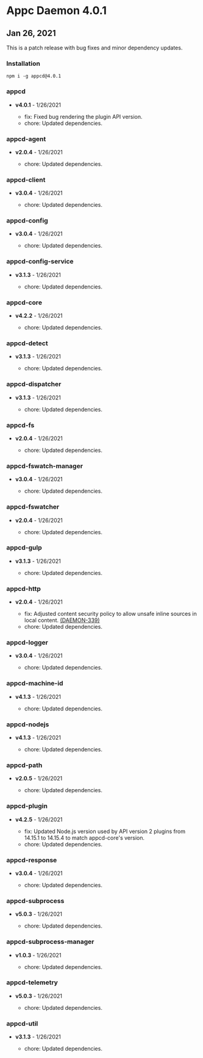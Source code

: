 # Appc Daemon 4.0.1

## Jan 26, 2021

This is a patch release with bug fixes and minor dependency updates.

### Installation

```
npm i -g appcd@4.0.1
```

### appcd

 * **v4.0.1** - 1/26/2021

   * fix: Fixed bug rendering the plugin API version.
   * chore: Updated dependencies.

### appcd-agent

 * **v2.0.4** - 1/26/2021

   * chore: Updated dependencies.

### appcd-client

 * **v3.0.4** - 1/26/2021

   * chore: Updated dependencies.

### appcd-config

 * **v3.0.4** - 1/26/2021

   * chore: Updated dependencies.

### appcd-config-service

 * **v3.1.3** - 1/26/2021

   * chore: Updated dependencies.

### appcd-core

 * **v4.2.2** - 1/26/2021

   * chore: Updated dependencies.

### appcd-detect

 * **v3.1.3** - 1/26/2021

   * chore: Updated dependencies.

### appcd-dispatcher

 * **v3.1.3** - 1/26/2021

   * chore: Updated dependencies.

### appcd-fs

 * **v2.0.4** - 1/26/2021

   * chore: Updated dependencies.

### appcd-fswatch-manager

 * **v3.0.4** - 1/26/2021

   * chore: Updated dependencies.

### appcd-fswatcher

 * **v2.0.4** - 1/26/2021

   * chore: Updated dependencies.

### appcd-gulp

 * **v3.1.3** - 1/26/2021

   * chore: Updated dependencies.

### appcd-http

 * **v2.0.4** - 1/26/2021

   * fix: Adjusted content security policy to allow unsafe inline sources in local content.
     [(DAEMON-339)](https://jira.appcelerator.org/browse/DAEMON-339)
   * chore: Updated dependencies.

### appcd-logger

 * **v3.0.4** - 1/26/2021

   * chore: Updated dependencies.

### appcd-machine-id

 * **v4.1.3** - 1/26/2021

   * chore: Updated dependencies.

### appcd-nodejs

 * **v4.1.3** - 1/26/2021

   * chore: Updated dependencies.

### appcd-path

 * **v2.0.5** - 1/26/2021

   * chore: Updated dependencies.

### appcd-plugin

 * **v4.2.5** - 1/26/2021

   * fix: Updated Node.js version used by API version 2 plugins from 14.15.1 to 14.15.4 to match
     appcd-core's version.
   * chore: Updated dependencies.

### appcd-response

 * **v3.0.4** - 1/26/2021

   * chore: Updated dependencies.

### appcd-subprocess

 * **v5.0.3** - 1/26/2021

   * chore: Updated dependencies.

### appcd-subprocess-manager

 * **v1.0.3** - 1/26/2021

   * chore: Updated dependencies.

### appcd-telemetry

 * **v5.0.3** - 1/26/2021

   * chore: Updated dependencies.

### appcd-util

 * **v3.1.3** - 1/26/2021

   * chore: Updated dependencies.